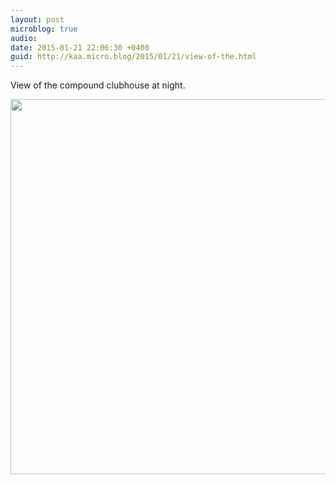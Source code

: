 ```yaml
---
layout: post
microblog: true
audio: 
date: 2015-01-21 22:06:30 +0400
guid: http://kaa.micro.blog/2015/01/21/view-of-the.html
---
```

View of the compound clubhouse at night.

<img src="https://www.kaa.bz/uploads/2018/2a07291a40.jpg" width="600" height="600" />
